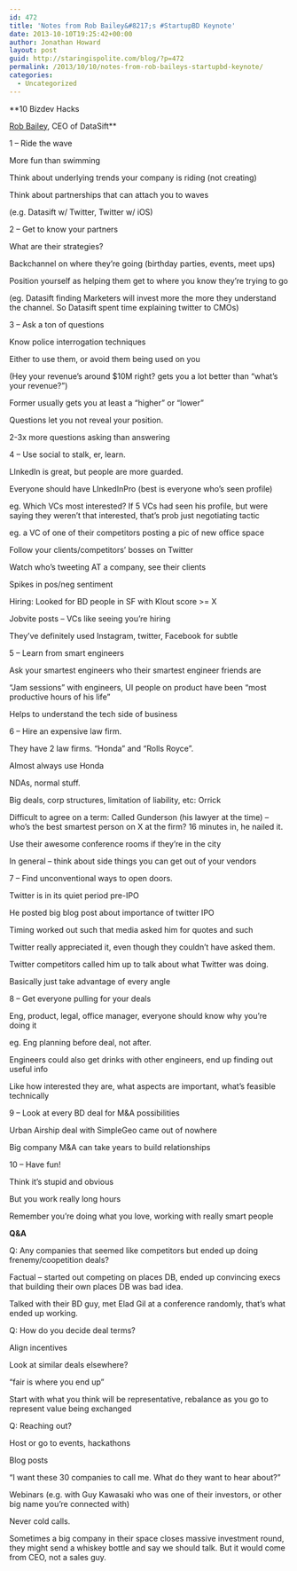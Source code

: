 ```yaml
---
id: 472
title: 'Notes from Rob Bailey&#8217;s #StartupBD Keynote'
date: 2013-10-10T19:25:42+00:00
author: Jonathan Howard
layout: post
guid: http://staringispolite.com/blog/?p=472
permalink: /2013/10/10/notes-from-rob-baileys-startupbd-keynote/
categories:
  - Uncategorized
---
```

**10 Bizdev Hacks
  
 <a href="http://www.linkedin.com/in/robmbailey" target="_blank">Rob Bailey</a>, CEO of DataSift**

1 &#8211; Ride the wave
  
More fun than swimming
  
Think about underlying trends your company is riding (not creating)
  
Think about partnerships that can attach you to waves
  
(e.g. Datasift w/ Twitter, Twitter w/ iOS)

2 &#8211; Get to know your partners
  
What are their strategies?
  
Backchannel on where they&#8217;re going (birthday parties, events, meet ups)
  
Position yourself as helping them get to where you know they&#8217;re trying to go
  
(eg. Datasift finding Marketers will invest more the more they understand the channel. So Datasift spent time explaining twitter to CMOs)

3 &#8211; Ask a ton of questions
  
Know police interrogation techniques
  
Either to use them, or avoid them being used on you
  
(Hey your revenue&#8217;s around $10M right? gets you a lot better than &#8220;what&#8217;s your revenue?&#8221;)
  
Former usually gets you at least a &#8220;higher&#8221; or &#8220;lower&#8221;
  
Questions let you not reveal your position.
  
2-3x more questions asking than answering

4 &#8211; Use social to stalk, er, learn.
  
LInkedIn is great, but people are more guarded.
  
Everyone should have LInkedInPro (best is everyone who&#8217;s seen profile)
  
eg. Which VCs most interested? If 5 VCs had seen his profile, but were saying they weren&#8217;t that interested, that&#8217;s prob just negotiating tactic
  
eg. a VC of one of their competitors posting a pic of new office space
  
Follow your clients/competitors&#8217; bosses on Twitter
  
Watch who&#8217;s tweeting AT a company, see their clients
  
Spikes in pos/neg sentiment
  
Hiring: Looked for BD people in SF with Klout score >= X
  
Jobvite posts &#8211; VCs like seeing you&#8217;re hiring
  
They&#8217;ve definitely used Instagram, twitter, Facebook for subtle

5 &#8211; Learn from smart engineers
  
Ask your smartest engineers who their smartest engineer friends are
  
&#8220;Jam sessions&#8221; with engineers, UI people on product have been &#8220;most productive hours of his life&#8221;
  
Helps to understand the tech side of business

6 &#8211; Hire an expensive law firm.
  
They have 2 law firms. &#8220;Honda&#8221; and &#8220;Rolls Royce&#8221;.
  
Almost always use Honda
  
NDAs, normal stuff.
  
Big deals, corp structures, limitation of liability, etc: Orrick
  
Difficult to agree on a term: Called Gunderson (his lawyer at the time) &#8211; who&#8217;s the best smartest person on X at the firm? 16 minutes in, he nailed it.
  
Use their awesome conference rooms if they&#8217;re in the city
  
In general &#8211; think about side things you can get out of your vendors

7 &#8211; Find unconventional ways to open doors.
  
Twitter is in its quiet period pre-IPO
  
He posted big blog post about importance of twitter IPO
  
Timing worked out such that media asked him for quotes and such
  
Twitter really appreciated it, even though they couldn&#8217;t have asked them.
  
Twitter competitors called him up to talk about what Twitter was doing.
  
Basically just take advantage of every angle

8 &#8211; Get everyone pulling for your deals
  
Eng, product, legal, office manager, everyone should know why you&#8217;re doing it
  
eg. Eng planning before deal, not after.
  
Engineers could also get drinks with other engineers, end up finding out useful info
  
Like how interested they are, what aspects are important, what&#8217;s feasible technically

9 &#8211; Look at every BD deal for M&A possibilities
  
Urban Airship deal with SimpleGeo came out of nowhere
  
Big company M&A can take years to build relationships

10 &#8211; Have fun!
  
Think it&#8217;s stupid and obvious
  
But you work really long hours
  
Remember you&#8217;re doing what you love, working with really smart people

**Q&A**

Q: Any companies that seemed like competitors but ended up doing frenemy/coopetition deals?
  
Factual &#8211; started out competing on places DB, ended up convincing execs that building their own places DB was bad idea.
  
Talked with their BD guy, met Elad Gil at a conference randomly, that&#8217;s what ended up working.

Q: How do you decide deal terms?
  
Align incentives
  
Look at similar deals elsewhere?
  
&#8220;fair is where you end up&#8221;
  
Start with what you think will be representative, rebalance as you go to represent value being exchanged

Q: Reaching out?
  
Host or go to events, hackathons
  
Blog posts
  
&#8220;I want these 30 companies to call me. What do they want to hear about?&#8221;
  
Webinars (e.g. with Guy Kawasaki who was one of their investors, or other big name you&#8217;re connected with)
  
Never cold calls.
  
Sometimes a big company in their space closes massive investment round, they might send a whiskey bottle and say we should talk. But it would come from CEO, not a sales guy.